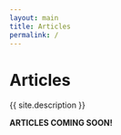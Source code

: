 ```yaml
---
layout: main
title: Articles
permalink: /
---
```


# Articles

{{ site.description }}

<b>ARTICLES COMING SOON!</b>